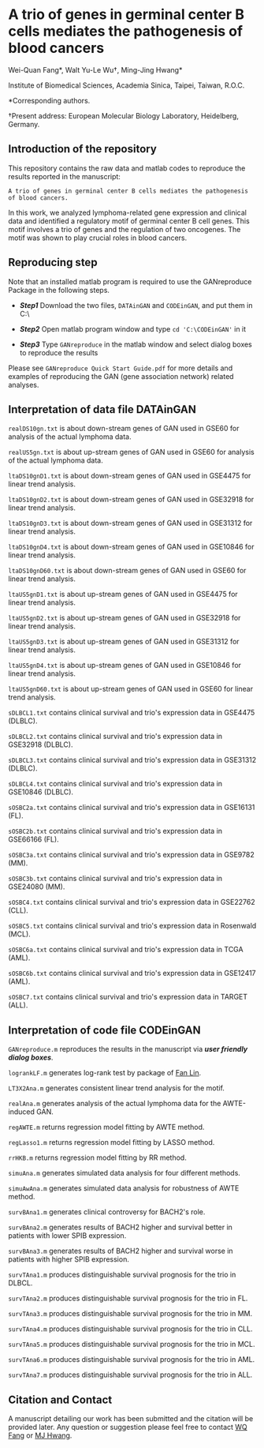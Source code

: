 # A trio of genes in germinal center B cells mediates the pathogenesis of blood cancers

Wei-Quan Fang\*, Walt Yu-Le Wu†, Ming-Jing Hwang\*
 
Institute of Biomedical Sciences, Academia Sinica, Taipei, Taiwan, R.O.C.

\*Corresponding authors. 

†Present address: European Molecular Biology Laboratory, Heidelberg, Germany.

## Introduction of the repository

This repository contains the raw data and matlab codes to reproduce the results reported in the manuscript: 
```
A trio of genes in germinal center B cells mediates the pathogenesis of blood cancers.
```

In this work, we analyzed lymphoma-related gene expression and clinical data and identified a regulatory motif of germinal center B cell genes. This motif involves a trio of genes and the regulation of two oncogenes. The motif was shown to play crucial roles in blood cancers. 

## Reproducing step

Note that an installed matlab program is required to use the GANreproduce Package in the following steps.

* **_Step1_** Download the two files, `DATAinGAN` and `CODEinGAN`, and put them in C:\

* **_Step2_** Open matlab program window and type `cd 'C:\CODEinGAN'` in it

* **_Step3_** Type `GANreproduce` in the matlab window and select dialog boxes to reproduce the results

Please see `GANreproduce Quick Start Guide.pdf` for more details and examples of reproducing the GAN (gene association network) related analyses.

## Interpretation of data file DATAinGAN

`realDS10gn.txt` is about down-stream genes of GAN used in GSE60 for analysis of the actual lymphoma data.

`realUS5gn.txt`  is about up-stream genes of GAN used in GSE60 for analysis of the actual lymphoma data.

`ltaDS10gnD1.txt` is about down-stream genes of GAN used in GSE4475 for linear trend analysis.

`ltaDS10gnD2.txt` is about down-stream genes of GAN used in GSE32918 for linear trend analysis.

`ltaDS10gnD3.txt` is about down-stream genes of GAN used in GSE31312 for linear trend analysis.

`ltaDS10gnD4.txt` is about down-stream genes of GAN used in GSE10846 for linear trend analysis.

`ltaDS10gnD60.txt` is about down-stream genes of GAN used in GSE60 for linear trend analysis.

`ltaUS5gnD1.txt` is about up-stream genes of GAN used in GSE4475 for linear trend analysis.

`ltaUS5gnD2.txt` is about up-stream genes of GAN used in GSE32918 for linear trend analysis.

`ltaUS5gnD3.txt` is about up-stream genes of GAN used in GSE31312 for linear trend analysis.

`ltaUS5gnD4.txt` is about up-stream genes of GAN used in GSE10846 for linear trend analysis.

`ltaUS5gnD60.txt` is about up-stream genes of GAN used in GSE60 for linear trend analysis.

`sDLBCL1.txt` contains clinical survival and trio's expression data in GSE4475 (DLBLC).

`sDLBCL2.txt` contains clinical survival and trio's expression data in GSE32918 (DLBLC).

`sDLBCL3.txt` contains clinical survival and trio's expression data in GSE31312 (DLBLC).

`sDLBCL4.txt` contains clinical survival and trio's expression data in GSE10846 (DLBLC).

`sOSBC2a.txt` contains clinical survival and trio's expression data in GSE16131 (FL).

`sOSBC2b.txt` contains clinical survival and trio's expression data in GSE66166 (FL).

`sOSBC3a.txt` contains clinical survival and trio's expression data in GSE9782 (MM).

`sOSBC3b.txt` contains clinical survival and trio's expression data in GSE24080 (MM).

`sOSBC4.txt` contains clinical survival and trio's expression data in GSE22762 (CLL).

`sOSBC5.txt` contains clinical survival and trio's expression data in Rosenwald (MCL).

`sOSBC6a.txt` contains clinical survival and trio's expression data in TCGA (AML).

`sOSBC6b.txt` contains clinical survival and trio's expression data in GSE12417 (AML).

`sOSBC7.txt` contains clinical survival and trio's expression data in TARGET (ALL).


## Interpretation of code file CODEinGAN

`GANreproduce.m` reproduces the results in the manuscript via **_user friendly dialog boxes_**.

`logrankLF.m` generates log-rank test by package of [Fan Lin](https://www.mathworks.com/matlabcentral/fileexchange/20388).

`LT3X2Ana.m` generates consistent linear trend analysis for the motif. 

`realAna.m` generates analysis of the actual lymphoma data for the AWTE-induced GAN.

`regAWTE.m` returns regression model fitting by AWTE method.

`regLasso1.m` returns regression model fitting by LASSO method.

`rrHKB.m` returns regression model fitting by RR method.

`simuAna.m` generates simulated data analysis for four different methods.

`simuAwAna.m` generates simulated data analysis for robustness of AWTE method.

`survBAna1.m` generates clinical controversy for BACH2's role.

`survBAna2.m` generates results of BACH2 higher and survival better in patients with lower SPIB expression.

`survBAna3.m` generates results of BACH2 higher and survival worse in patients with higher SPIB expression.

`survTAna1.m` produces distinguishable survival prognosis for the trio in DLBCL.

`survTAna2.m` produces distinguishable survival prognosis for the trio in FL.

`survTAna3.m` produces distinguishable survival prognosis for the trio in MM.

`survTAna4.m` produces distinguishable survival prognosis for the trio in CLL.

`survTAna5.m` produces distinguishable survival prognosis for the trio in MCL.

`survTAna6.m` produces distinguishable survival prognosis for the trio in AML.

`survTAna7.m` produces distinguishable survival prognosis for the trio in ALL.


## Citation and Contact

A manuscript detailing our work has been submitted and the citation will be provided later. Any question or suggestion please feel free to contact [WQ Fang](mailto:deleapoli@gmail.com) or [MJ Hwang](mailto:mjhwang@ibms.sinica.edu.tw).
